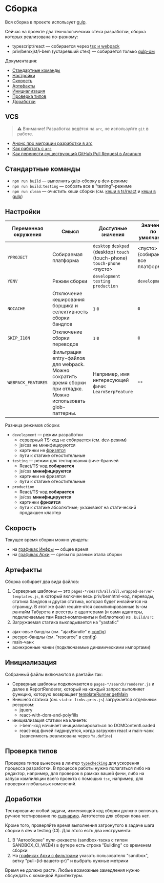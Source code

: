 # Сборка

Вся сборка в проекте использует [gulp](https://gulpjs.com/).

Сейчас на проекте два технологических стека разработки, сборка которых реализована по-разному:

- typescript/react — собирается через [tsc и webpack](./ts-react.md)
- priv/bemxjst/i-bem (устаревший стек) — собирается только [gulp-ом](./gulp.md)

Документация:

- [Стандартные команды](#Стандартные-команды)
- [Настройки](#Настройки)
- [Скорость](#Скорость)
- [Артефакты](#Артефакты)
- [Инициализация](#Инициализация)
- [Проверка типов](#Проверка-типов)
- [Доработки](#Доработки)

## VCS

> ⚠️ Внимание! Разработка ведётся на `arc`, не используйте `git` в работе.

* [Анонс про миграции разработки в arc](https://wiki.yandex-team.ru/search-interfaces/arc/)
* [Как работать с `arc`](https://wiki.yandex-team.ru/search-interfaces/arc/)
* [Как перенести существующий GitHub Pull Request в Arcanum](https://wiki.yandex-team.ru/search-interfaces/arc/#git-to-arc)

## Стандартные команды

* `npm run build` — выполнить gulp-сборку в dev-режиме
* `npm run build:testing` — собрать все в "testing"-режиме
* `npm run clean` — очистить кеши сборки (см. [кеши в ts/react](./ts-react.md#Кеши) и [кеши в gulp](./gulp.md#Кеши))

## Настройки

| Переменная окружения | Смысл | Доступные значения | Значение по умолчанию |
|----------------------|-------|--------------------|-----------------------|
| `YPROJECT` | Собираемая платформа | `desktop` `deskpad` (desktop) `touch` (touch-phone) `touch-phone` <пусто> | <пусто> (собираются все платформы) |
| `YENV` | Режим сборки | `development` `testing` `production` | `development` |
| `NOCACHE` | Отключение кеширования борщика и селективность сборки бандлов | `1` `0` | `0` |
| `SKIP_I18N` | Отключение сборки переводов | `1` `0` | `0` |
| `WEBPACK_FEATURES` | Фильтрация entry-файлов для webpack. Можно сократить время сборки при отладке. Можно использовать glob-паттерны. | Например, имя интересующей фичи: `LearnSerpFeature` | `**` |

Разница режимов сборки:

* `development` — режим разработки
  * серверный TS-код не собирается (см. [dev-режим](./ts-react.md#dev-режим))
  * js/css не минифицируются
  * картинки не [фризятся](https://github.com/borschik/borschik/blob/master/docs/freeze/freeze.ru.md)
  * пути к статике отностительные
* `testing` — режим для тестирования фиче-бранчей
  * React/TS-код **собирается**
  * js/css **минифицируются**
  * картинки не фризятся
  * пути к статике отностительные
* `production`
  * React/TS-код **собирается**
  * js/css **минифицируются**
  * картинки **фризятся**
  * пути к статике абсолютные; указывают на статический продакшен кластер

## Скорость

Текущее время сборки можно увидеть:

- на [графиках Инфры](https://charts.yandex-team.ru/preview/6pr5utomytks4?type=lastN&parent=SANDBOX_CI_WEB4&action=build&percentiles=95,80&target=180000&N=1) — общее время
- на [графиках Архи](https://dash.yandex-team.ru/pgqonf4vsc2km?tab=Qb) — срезы по разным этапа сборки

## Артефакты

Сборка собирает два вида файлов:

1. Cерверные шаблоны — это `pages-*/search/all/all.wrapped-server-templates.js`, в который включен весь priv/bemhtml-код, переводы, статика бандлов и другая статика, которая будет инлайнится на страницу. В этот же файл require-ятся скомпилированные ts-ом рантайм Табурета и реестры с адаптерами (и сами адаптеры, подключаемые там React-компоненты и библиотеки) из `.build/src`
2. Загружаемая статика выкладывается на "yastatic"
  - ajax-овые бандлы (см. "ajaxBundle" в [config](../../.enb/config/index.js))
  - ресурс-бандлы (см. "resource" в [config](../../.enb/config/index.js))
  - main-чанк
  - асинхронные чанки (подключаемые динамическими импортами)

## Инициализация

Собранный файлы включаются в рантайм так:

- Cерверные шаблоны подключаются в `pages-*/search/renderer.js` и далее в ReportRenderer, который на каждый запрос выполняет функцию, которую возвращает [templateRunner.getMain](../../src/lib/taburet/packages/template-runner/index.ts)
- Внешняя статика (см. `static-links.priv.js`) загружается отдельным ресурсом:
  - jquery
  - react-with-dom-and-polyfills
- инициализация статики на клиенте:
  - i-bem-код начинает инициализироваться по DOMContentLoaded
  - react-код фичей гидрируется, когда загружен react и main-чанк (зависимость реализована через `Ya.define`)

## Проверка типов

Проверка типов вынесена в линтер [`typechecking`](../../tools/linters/typechecking.js) для ускорения процесса разработки. В процессе работы нужно полагаться либо на редактор, например, для проверок в рамках вашей фичи, либо на запуск компиляции всего проекта с помощью `tsc`, например, для проверки глобальных изменений.

## Доработки

Тестирование любой задачи, изменяющей код сборки должно включать ручное тестирование по [сценарию](https://a.yandex-team.ru/arc_vcs/frontend/projects/web4/features/common/infra/build.testpalm.yml). Автотестов для сборки пока нет.

Кроме того, проверяйте время выполнения затронутого в задаче шага сборки в dev и testing (CI). Для этого есть два инструмента:

1. В "Автосборке" пулл-реквеста (sandbox-таска с типом SANDBOX_CI_WEB4) в футере есть строка "Building" со временем сборки
2. На [графиках Архи с фильтрами](https://dash.yandex-team.ru/pgqonf4vsc2km?tab=Zr) указать пользователя "sandbox", ветку "pull-{id-вашего-pr}" и выбрать нужные метрики

Время не должно расти. Любые возможные замедления нужно обсуждать с командой Архитектуры.
